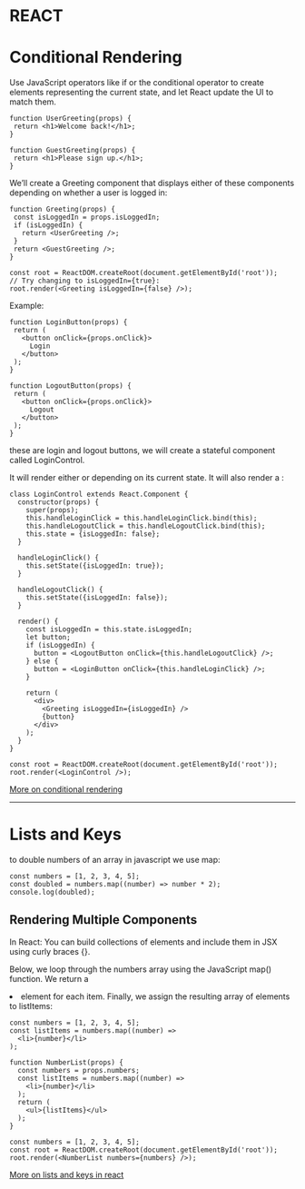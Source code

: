 # REACT
# Conditional Rendering
 Use JavaScript operators like if or the conditional operator to create elements representing the current state, and let React update the UI to match them.
 
 ```
 function UserGreeting(props) {
  return <h1>Welcome back!</h1>;
}

function GuestGreeting(props) {
  return <h1>Please sign up.</h1>;
}
 ```
 
 We’ll create a Greeting component that displays either of these components depending on whether a user is logged in:
 
 ```
 function Greeting(props) {
  const isLoggedIn = props.isLoggedIn;
  if (isLoggedIn) {
    return <UserGreeting />;
  }
  return <GuestGreeting />;
}

const root = ReactDOM.createRoot(document.getElementById('root')); 
// Try changing to isLoggedIn={true}:
root.render(<Greeting isLoggedIn={false} />);
 ```
 
 Example:
 
 ```
 function LoginButton(props) {
  return (
    <button onClick={props.onClick}>
      Login
    </button>
  );
}

function LogoutButton(props) {
  return (
    <button onClick={props.onClick}>
      Logout
    </button>
  );
}
 ```
 
 these are login and logout buttons, we will create a stateful component called LoginControl.

It will render either <LoginButton /> or <LogoutButton /> depending on its current state. It will also render a <Greeting />:

```
class LoginControl extends React.Component {
  constructor(props) {
    super(props);
    this.handleLoginClick = this.handleLoginClick.bind(this);
    this.handleLogoutClick = this.handleLogoutClick.bind(this);
    this.state = {isLoggedIn: false};
  }

  handleLoginClick() {
    this.setState({isLoggedIn: true});
  }

  handleLogoutClick() {
    this.setState({isLoggedIn: false});
  }

  render() {
    const isLoggedIn = this.state.isLoggedIn;
    let button;
    if (isLoggedIn) {
      button = <LogoutButton onClick={this.handleLogoutClick} />;
    } else {
      button = <LoginButton onClick={this.handleLoginClick} />;
    }

    return (
      <div>
        <Greeting isLoggedIn={isLoggedIn} />
        {button}
      </div>
    );
  }
}

const root = ReactDOM.createRoot(document.getElementById('root')); 
root.render(<LoginControl />);
```

[More on conditional rendering](https://reactjs.org/docs/conditional-rendering.html)

________________

# Lists and Keys
to double numbers of an array in javascript we use map:

```
const numbers = [1, 2, 3, 4, 5];
const doubled = numbers.map((number) => number * 2);
console.log(doubled);
```

## Rendering Multiple Components

In React:
You can build collections of elements and include them in JSX using curly braces {}.

Below, we loop through the numbers array using the JavaScript map() function. We return a <li> element for each item. Finally, 
we assign the resulting array of elements to listItems:

  
``` 
const numbers = [1, 2, 3, 4, 5];
const listItems = numbers.map((number) =>
  <li>{number}</li>
); 
```

```
function NumberList(props) {
  const numbers = props.numbers;
  const listItems = numbers.map((number) =>
    <li>{number}</li>
  );
  return (
    <ul>{listItems}</ul>
  );
}

const numbers = [1, 2, 3, 4, 5];
const root = ReactDOM.createRoot(document.getElementById('root'));
root.render(<NumberList numbers={numbers} />);
```


[More on lists and keys in react](https://reactjs.org/docs/lists-and-keys.html)
    
  

